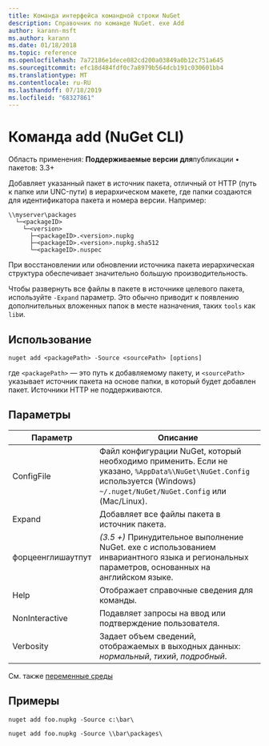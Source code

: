 ```yaml
---
title: Команда интерфейса командной строки NuGet
description: Справочник по команде NuGet. exe Add
author: karann-msft
ms.author: karann
ms.date: 01/18/2018
ms.topic: reference
ms.openlocfilehash: 7a72186e1dece082cd200a03849a0b12c751a645
ms.sourcegitcommit: efc18d484fdf0c7a8979b564dcb191c030601bb4
ms.translationtype: MT
ms.contentlocale: ru-RU
ms.lasthandoff: 07/18/2019
ms.locfileid: "68327861"
---
```

# <a name="add-command-nuget-cli"></a>Команда add (NuGet CLI)

Область применения: **Поддерживаемые версии** **для**публикации &bullet; пакетов: 3.3+

Добавляет указанный пакет в источник пакета, отличный от HTTP (путь к папке или UNC-пути) в иерархическом макете, где папки создаются для идентификатора пакета и номера версии. Например:

    \\myserver\packages
      └─<packageID>
        └─<version>
          ├─<packageID>.<version>.nupkg
          ├─<packageID>.<version>.nupkg.sha512
          └─<packageID>.nuspec

При восстановлении или обновлении источника пакета иерархическая структура обеспечивает значительно большую производительность.

Чтобы развернуть все файлы в пакете в источнике целевого пакета, используйте `-Expand` параметр. Это обычно приводит к появлению дополнительных вложенных папок в месте назначения, таких `tools` как `lib`и.

## <a name="usage"></a>Использование

```cli
nuget add <packagePath> -Source <sourcePath> [options]
```

где `<packagePath>` — это путь к добавляемому пакету, и `<sourcePath>` указывает источник пакета на основе папки, в который будет добавлен пакет. Источники HTTP не поддерживаются.

## <a name="options"></a>Параметры

| Параметр | Описание |
| --- | --- |
| ConfigFile | Файл конфигурации NuGet, который необходимо применить. Если не указано, `%AppData%\NuGet\NuGet.Config` используется (Windows) `~/.nuget/NuGet/NuGet.Config` или (Mac/Linux).|
| Expand | Добавляет все файлы пакета в источник пакета. |
| форцеенглишаутпут | *(3.5 +)* Принудительное выполнение NuGet. exe с использованием инвариантного языка и региональных параметров, основанных на английском языке. |
| Help | Отображает справочные сведения для команды. |
| NonInteractive | Подавляет запросы на ввод или подтверждение пользователя. |
| Verbosity | Задает объем сведений, отображаемых в выходных данных: *нормальный*, *тихий*, *подробный*. |

См. также [переменные среды](cli-ref-environment-variables.md)

## <a name="examples"></a>Примеры

```cli
nuget add foo.nupkg -Source c:\bar\

nuget add foo.nupkg -Source \\bar\packages\
```
